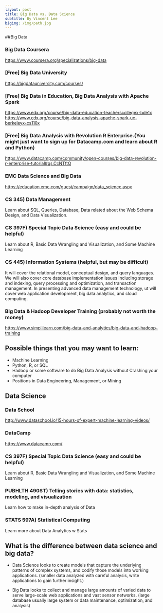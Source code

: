 ```yaml
---
layout: post
title: Big Data vs. Data Science
subtitle: By Vincent Lee
bigimg: /img/path.jpg
---
```


##Big Data

### Big Data Coursera 
https://www.coursera.org/specializations/big-data 
### [Free] Big Data University
https://bigdatauniversity.com/courses/ 
### [Free] Big Data in Education, Big Data Analysis with Apache Spark
https://www.edx.org/course/big-data-education-teacherscollegex-bde1x 
https://www.edx.org/course/big-data-analysis-apache-spark-uc-berkeleyx-cs110x 
### [Free] Big Data Analysis with Revolution R Enterprise.(You might just want to sign up for Datacamp.com and learn about R and Python)
https://www.datacamp.com/community/open-courses/big-data-revolution-r-enterprise-tutorial#gs.CcNTftQ 
### EMC Data Science and Big Data 
https://education.emc.com/guest/campaign/data_science.aspx 
### CS 345) Data Management
Learn about SQL, Queries, Database, Data related about the Web Schema Design, and Data Visualization.
### CS 397F) Special Topic Data Science (easy and could be helpful)
Learn about R, Basic Data Wrangling and Visualization, and Some Machine Learning
### CS 445) Information Systems (helpful, but may be difficult)
It will cover the relational model, conceptual design, and query languages. We will also cover core database implementation issues including storage and indexing, query processing and optimization, and transaction management. In presenting advanced data management technology, ut will cover web application development, big data analytics, and cloud computing. 
### Big Data & Hadoop Developer Training (probably not worth the money)
https://www.simplilearn.com/big-data-and-analytics/big-data-and-hadoop-training 


## Possible things that you may want to learn:

- Machine Learning
- Python, R, or SQL
- Hadoop or some software to do Big Data Analysis without Crashing your computer
- Positions in Data Engineering, Management, or Mining

## Data Science

### Data School
http://www.dataschool.io/15-hours-of-expert-machine-learning-videos/ 
### DataCamp
https://www.datacamp.com/ 
### CS 397F) Special Topic Data Science (easy and could be helpful)
Learn about R, Basic Data Wrangling and Visualization, and Some Machine Learning
### PUBHLTH 490ST) Telling stories with data: statistics, modeling, and visualization
Learn how to make in-depth analysis of Data
### STATS 597A) Statistical Computing
Learn more about Data Analytics w Stats

## What is the difference between data science and big data?

- Data Science looks to create models that capture the underlying patterns of complex systems, and codify those models into working applications. (smaller data analyzed with careful analysis, write applications to gain further insight.)

- Big Data looks to collect and manage large amounts of varied data to serve large-scale web applications and vast sensor networks. (large database usually large system or data maintenance,  optimization, and analysis)

